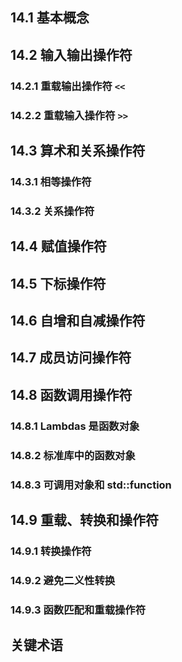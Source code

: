 ## 14.1 基本概念
## 14.2 输入输出操作符
### 14.2.1 重载输出操作符 `<<`
### 14.2.2 重载输入操作符 `>>`
## 14.3 算术和关系操作符
### 14.3.1 相等操作符
### 14.3.2 关系操作符
## 14.4 赋值操作符
## 14.5 下标操作符
## 14.6 自增和自减操作符
## 14.7 成员访问操作符
## 14.8 函数调用操作符
### 14.8.1 Lambdas 是函数对象
### 14.8.2 标准库中的函数对象
### 14.8.3 可调用对象和 std::function
## 14.9 重载、转换和操作符
### 14.9.1 转换操作符
### 14.9.2 避免二义性转换
### 14.9.3 函数匹配和重载操作符
## 关键术语